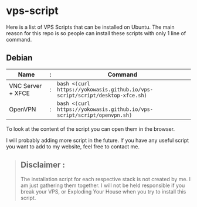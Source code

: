 # vps-script

Here is a list of VPS Scripts that can be installed on Ubuntu. The main reason for this repo is so people can install these scripts with only 1 line of command.

## Debian

| Name              | :   | Command                                                                      |
| ----------------- | --- | ---------------------------------------------------------------------------- |
| VNC Server + XFCE | :   | `bash <(curl https://yokowasis.github.io/vps-script/script/desktop-xfce.sh)` |
| OpenVPN           | :   | `bash <(curl https://yokowasis.github.io/vps-script/script/openvpn.sh)`      |

To look at the content of the script you can open them in the browser.

I will probably adding more script in the future. If you have any useful script you want to add to my website, feel free to contact me.

> ## Disclaimer :
>
> The installation script for each respective stack is not created by me. I am just gathering them together. I will not be held responsible if you break your VPS, or Exploding Your House when you try to install this script.
